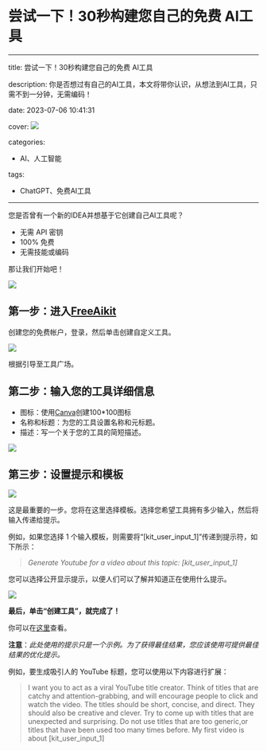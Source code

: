 # 尝试一下！30秒构建您自己的免费 AI工具
---
title: 尝试一下！30秒构建您自己的免费 AI工具

description: 你是否想过有自己的AI工具，本文将带你认识，从想法到AI工具，只需不到一分钟，无需编码！

date: 2023-07-06 10:41:31

cover: 
![](https://files.mdnice.com/user/45886/02995731-3c32-4b06-b99f-41b8e07f5224.png)


categories:
  - AI、人工智能

tags:
  - ChatGPT、免费AI工具
---

您是否曾有一个新的IDEA并想基于它创建自己AI工具呢？

- 无需 API 密钥
- 100% 免费
- 无需技能或编码

那让我们开始吧！

![](https://files.mdnice.com/user/45886/4a7e8c7e-3336-440b-b7ec-0bf8eec9d9b6.png)

## 第一步：进入[FreeAikit](https://freeaikit.com/)

创建您的免费帐户，登录，然后单击创建自定义工具。

![](https://files.mdnice.com/user/45886/f60aa17d-4c4d-48e8-9038-711adbbd59f5.png)

根据引导至工具广场。

## 第二步：输入您的工具详细信息

- 图标：使用[Canva](https://partner.canva.com/qRxWN/refer/canva/)创建100*100图标
- 名称和标题：为您的工具设置名称和元标题。
- 描述：写一个关于您的工具的简短描述。

![](https://files.mdnice.com/user/45886/fae2089a-d008-4b98-a46f-7a98b21981ff.png)

## 第三步：设置提示和模板

![](https://files.mdnice.com/user/45886/f665d39a-cb1f-4799-b1b2-10d9939f7c6d.png)

这是最重要的一步。您将在这里选择模板。选择您希望工具拥有多少输入，然后将输入传递给提示。

例如，如果您选择 1 个输入模板，则需要将“[kit_user_input_1]”传递到提示符，如下所示：

>*Generate Youtube for a video about this topic: [kit_user_input_1]*

您可以选择公开显示提示，以便人们可以了解并知道正在使用什么提示。

![](https://files.mdnice.com/user/45886/ff95480c-d258-4e24-9dd7-41d82f9ccd17.png)

**最后，单击“创建工具”，就完成了！**

你可以在[这里](https://freeaikit.com/tools/youtube-title-generator-test-64a17fa49becef2f3efb712d)查看。

**注意**：*此处使用的提示只是一个示例。为了获得最佳结果，您应该使用可提供最佳结果的优化提示。*

例如，要生成吸引人的 YouTube 标题，您可以使用以下内容进行扩展：

>I want you to act as a viral YouTube title creator. 
Think of titles that are catchy and attention-grabbing, 
and will encourage people to click and watch the video. 
The titles should be short, concise, and direct. 
They should also be creative and clever. 
Try to come up with titles that are unexpected and surprising. 
Do not use titles that are too generic,or titles that have been 
used too many times before. My first video is about [kit_user_input_1]